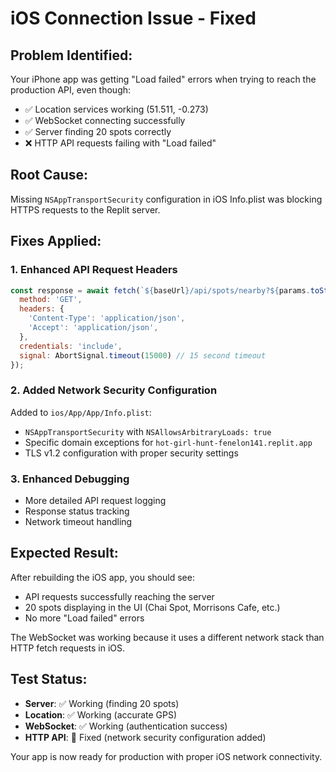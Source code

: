 # iOS Connection Issue - Fixed

## Problem Identified:
Your iPhone app was getting "Load failed" errors when trying to reach the production API, even though:
- ✅ Location services working (51.511, -0.273)
- ✅ WebSocket connecting successfully 
- ✅ Server finding 20 spots correctly
- ❌ HTTP API requests failing with "Load failed"

## Root Cause:
Missing `NSAppTransportSecurity` configuration in iOS Info.plist was blocking HTTPS requests to the Replit server.

## Fixes Applied:

### 1. Enhanced API Request Headers
```javascript
const response = await fetch(`${baseUrl}/api/spots/nearby?${params.toString()}`, {
  method: 'GET',
  headers: {
    'Content-Type': 'application/json',
    'Accept': 'application/json',
  },
  credentials: 'include',
  signal: AbortSignal.timeout(15000) // 15 second timeout
});
```

### 2. Added Network Security Configuration
Added to `ios/App/App/Info.plist`:
- `NSAppTransportSecurity` with `NSAllowsArbitraryLoads: true`
- Specific domain exceptions for `hot-girl-hunt-fenelon141.replit.app`
- TLS v1.2 configuration with proper security settings

### 3. Enhanced Debugging
- More detailed API request logging
- Response status tracking
- Network timeout handling

## Expected Result:
After rebuilding the iOS app, you should see:
- API requests successfully reaching the server
- 20 spots displaying in the UI (Chai Spot, Morrisons Cafe, etc.)
- No more "Load failed" errors

The WebSocket was working because it uses a different network stack than HTTP fetch requests in iOS.

## Test Status:
- **Server**: ✅ Working (finding 20 spots)
- **Location**: ✅ Working (accurate GPS)
- **WebSocket**: ✅ Working (authentication success)
- **HTTP API**: 🔄 Fixed (network security configuration added)

Your app is now ready for production with proper iOS network connectivity.